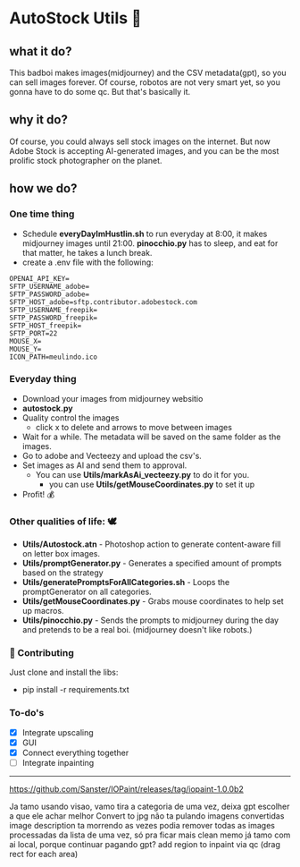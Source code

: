 # AutoStock Utils 🤖
## what it do?
This badboi makes images(midjourney) and the CSV metadata(gpt), so you can sell images forever. Of course, robotos are not very smart yet, so you gonna have to do some qc. But that's basically it.

## why it do?
Of course, you could always sell stock images on the internet. But now Adobe Stock is accepting AI-generated images, and you can be the most prolific stock photographer on the planet. 

## how we do?

### One time thing

* Schedule __everyDayImHustlin.sh__ to run everyday at 8:00, it makes midjourney images until 21:00. __pinocchio.py__ has to sleep, and eat for that matter, he takes a lunch break.
* create a .env file with the following:

```.env
OPENAI_API_KEY=
SFTP_USERNAME_adobe=
SFTP_PASSWORD_adobe=
SFTP_HOST_adobe=sftp.contributor.adobestock.com
SFTP_USERNAME_freepik=
SFTP_PASSWORD_freepik=
SFTP_HOST_freepik=
SFTP_PORT=22
MOUSE_X=
MOUSE_Y=
ICON_PATH=meulindo.ico
```

### Everyday thing

* Download your images from midjourney websitio
* __autostock.py__
* Quality control the images
  - click x to delete and arrows to move between images
* Wait for a while. The metadata will be saved on the same folder as the images.
* Go to adobe and Vecteezy and upload the csv's.
* Set images as AI and send them to approval.
  - You can use __Utils/markAsAi_vecteezy.py__ to do it for you.
    - you can use __Utils/getMouseCoordinates.py__ to set it up
* Profit! 💰

### Other qualities of life: 🕊

* __Utils/Autostock.atn__ - Photoshop action to generate content-aware fill on letter box images.
* __Utils/promptGenerator.py__ - Generates a specified amount of prompts based on the strategy
* __Utils/generatePromptsForAllCategories.sh__ - Loops the promptGenerator on all categories.
* __Utils/getMouseCoordinates.py__ - Grabs mouse coordinates to help set up macros.
* __Utils/pinocchio.py__ - Sends the prompts to midjourney during the day and pretends to be a real boi. (midjourney doesn't like robots.)

### 🤝 Contributing

Just clone and install the libs:
- pip install -r requirements.txt

### To-do's
- [x] Integrate upscaling 
- [x] GUI
- [x] Connect everything together
- [ ] Integrate inpainting

---
https://github.com/Sanster/IOPaint/releases/tag/iopaint-1.0.0b2

Ja tamo usando visao, vamo tira a categoria de uma vez, deixa gpt escolher a que ele achar melhor
Convert to jpg não ta pulando imagens convertidas
image description ta morrendo as vezes
podia remover todas as images processadas da lista de uma vez, só pra ficar mais clean memo
já tamo com ai local, porque continuar pagando gpt?
add region to inpaint via qc (drag rect for each area)